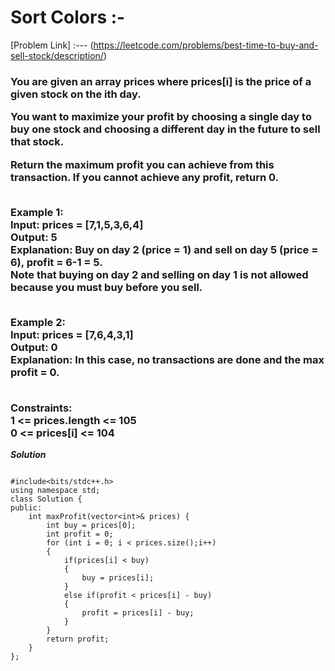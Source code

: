 # Sort Colors :-

[Problem Link] :--- (https://leetcode.com/problems/best-time-to-buy-and-sell-stock/description/)

<h3>
You are given an array prices where prices[i] is the price of a given stock on the ith day.<br>

You want to maximize your profit by choosing a single day to buy one stock and choosing a different day in the future to sell that stock.<br>

Return the maximum profit you can achieve from this transaction. If you cannot achieve any profit, return 0.<br><br>

Example 1:<br>
Input: prices = [7,1,5,3,6,4]<br>
Output: 5<br>
Explanation: Buy on day 2 (price = 1) and sell on day 5 (price = 6), profit = 6-1 = 5.<br>
Note that buying on day 2 and selling on day 1 is not allowed because you must buy before you sell.<br><br>

Example 2:<br>
Input: prices = [7,6,4,3,1]<br>
Output: 0<br>
Explanation: In this case, no transactions are done and the max profit = 0.<br><br>
 
Constraints:<br>
1 <= prices.length <= 105<br>
0 <= prices[i] <= 104<br>
  
</h3>

***Solution***

```

#include<bits/stdc++.h>
using namespace std;
class Solution {
public:
    int maxProfit(vector<int>& prices) {
        int buy = prices[0];
        int profit = 0;
        for (int i = 0; i < prices.size();i++)
        {
            if(prices[i] < buy)
            {
                buy = prices[i];
            }
            else if(profit < prices[i] - buy)
            {
                profit = prices[i] - buy;
            }
        }
        return profit;
    }
};

```
